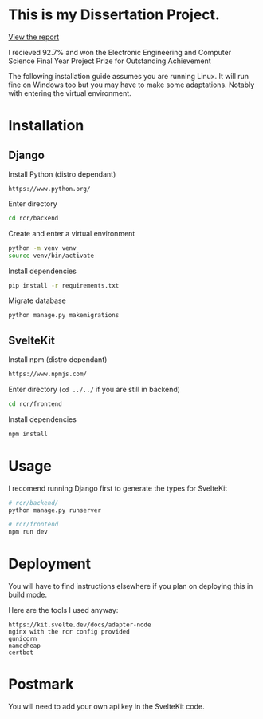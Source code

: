 # This is my Dissertation Project.

[View the report](report/report.pdf)

I recieved 92.7% and won the Electronic Engineering and Computer Science Final Year Project Prize for Outstanding Achievement

The following installation guide assumes you are running Linux. It will run fine on Windows too but you may have to make some adaptations. Notably with entering the virtual environment.

# Installation

## Django

Install Python (distro dependant)
```
https://www.python.org/
```

Enter directory
```bash
cd rcr/backend
```

Create and enter a virtual environment
```bash
python -m venv venv
source venv/bin/activate
```

Install dependencies
```bash
pip install -r requirements.txt
```

Migrate database
```bash
python manage.py makemigrations
```
## SvelteKit

Install npm (distro dependant)
```bash
https://www.npmjs.com/
```

Enter directory (`cd ../../` if you are still in backend)
```bash
cd rcr/frontend
```
Install dependencies
```bash
npm install
```

# Usage

I recomend running Django first to generate the types for SvelteKit
```bash
# rcr/backend/
python manage.py runserver
```
```bash
# rcr/frontend
npm run dev
```

# Deployment
You will have to find instructions elsewhere if you plan on deploying this in build mode.

Here are the tools I used anyway:
```
https://kit.svelte.dev/docs/adapter-node 
nginx with the rcr config provided
gunicorn
namecheap
certbot
```

# Postmark

You will need to add your own api key in the SvelteKit code.

